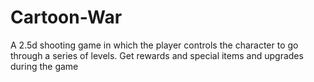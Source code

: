 # Cartoon-War
A 2.5d shooting game in which the player controls the character to go through a series of levels. Get rewards and special items and upgrades during the game
